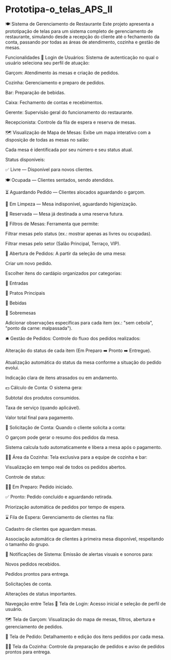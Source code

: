 # Prototipa-o_telas_APS_II

🍽️ Sistema de Gerenciamento de Restaurante
Este projeto apresenta a prototipação de telas para um sistema completo de gerenciamento de restaurante, simulando desde a recepção do cliente até o fechamento da conta, passando por todas as áreas de atendimento, cozinha e gestão de mesas.

Funcionalidades
🔐 Login de Usuários:
Sistema de autenticação no qual o usuário seleciona seu perfil de atuação:

Garçom: Atendimento às mesas e criação de pedidos.

Cozinha: Gerenciamento e preparo de pedidos.

Bar: Preparação de bebidas.

Caixa: Fechamento de contas e recebimentos.

Gerente: Supervisão geral do funcionamento do restaurante.

Recepcionista: Controle da fila de espera e reserva de mesas.

🗺️ Visualização de Mapa de Mesas:
Exibe um mapa interativo com a disposição de todas as mesas no salão:

Cada mesa é identificada por seu número e seu status atual.

Status disponíveis:

✅ Livre — Disponível para novos clientes.

🍽️ Ocupada — Clientes sentados, sendo atendidos.

⏳ Aguardando Pedido — Clientes alocados aguardando o garçom.

🧹 Em Limpeza — Mesa indisponível, aguardando higienização.

📅 Reservada — Mesa já destinada a uma reserva futura.

🔎 Filtros de Mesas:
Ferramenta que permite:

Filtrar mesas pelo status (ex.: mostrar apenas as livres ou ocupadas).

Filtrar mesas pelo setor (Salão Principal, Terraço, VIP).

📝 Abertura de Pedidos:
A partir da seleção de uma mesa:

Criar um novo pedido.

Escolher itens do cardápio organizados por categorias:

🥗 Entradas

🍝 Pratos Principais

🍹 Bebidas

🍰 Sobremesas

Adicionar observações específicas para cada item (ex.: "sem cebola", "ponto da carne: malpassada").

🛎️ Gestão de Pedidos:
Controle do fluxo dos pedidos realizados:

Alteração do status de cada item (Em Preparo ➡️ Pronto ➡️ Entregue).

Atualização automática do status da mesa conforme a situação do pedido evolui.

Indicação clara de itens atrasados ou em andamento.

💵 Cálculo de Conta:
O sistema gera:

Subtotal dos produtos consumidos.

Taxa de serviço (quando aplicável).

Valor total final para pagamento.

🧾 Solicitação de Conta:
Quando o cliente solicita a conta:

O garçom pode gerar o resumo dos pedidos da mesa.

Sistema calcula tudo automaticamente e libera a mesa após o pagamento.

👨‍🍳 Área da Cozinha:
Tela exclusiva para a equipe de cozinha e bar:

Visualização em tempo real de todos os pedidos abertos.

Controle de status:

🧑‍🍳 Em Preparo: Pedido iniciado.

✅ Pronto: Pedido concluído e aguardando retirada.

Priorização automática de pedidos por tempo de espera.

⌛ Fila de Espera:
Gerenciamento de clientes na fila:

Cadastro de clientes que aguardam mesas.

Associação automática de clientes à primeira mesa disponível, respeitando o tamanho do grupo.

🔔 Notificações de Sistema:
Emissão de alertas visuais e sonoros para:

Novos pedidos recebidos.

Pedidos prontos para entrega.

Solicitações de conta.

Alterações de status importantes.

Navegação entre Telas
🔐 Tela de Login:
Acesso inicial e seleção de perfil de usuário.

🗺️ Tela de Garçom:
Visualização do mapa de mesas, filtros, abertura e gerenciamento de pedidos.

📝 Tela de Pedido:
Detalhamento e edição dos itens pedidos por cada mesa.

👨‍🍳 Tela da Cozinha:
Controle da preparação de pedidos e aviso de pedidos prontos para entrega.
